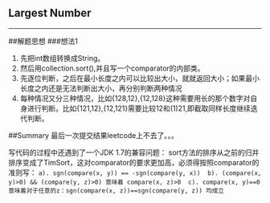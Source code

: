 ## Largest Number
---
##解题思想
###想法1
1. 先把int数组转换成String。
2. 然后用collection.sort(),并且写一个comparator的内部类。
3. 先逐位判断，之后在最小长度之内可以比较出大小，就就返回大小；如果最小长度之内还是无法判断出大小，再分别判断两种情况
4. 每种情况又分三种情况，比如{128,12},{12,128}这种需要用长的那个数字对自身进行判断。比如{121,12},{12,121}需要比较12和(1)21,即截取同样长度继续迭代判断。

##Summary
 最后一次提交结果leetcode上不去了。。。

 写代码的过程中还遇到了一个JDK 1.7的兼容问题：
 	sort方法的排序从之前的归并排序变成了TimSort，这对comparator的要求更加高，必须得按照comparator的准则写：
`
a). sgn(compare(x, y)) == -sgn(compare(y, x)) 
b). (compare(x, y)>0) && (compare(y, z)>0) 意味着 compare(x, z)>0 
c). compare(x, y)==0 意味着对于任意的z：sgn(compare(x, z))==sgn(compare(y, z)) 均成立
`





